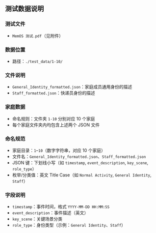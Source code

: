 ## 测试数据说明

### 测试文件
- `MemOS 测试.pdf`（见附件）

### 数据位置
- 路径：`./test_data/1-10/`

### 文件说明
- `General_Identity_formatted.json`：家庭成员通用身份的描述
- `Staff_formatted.json`：快递员身份的描述

### 家庭数据
- 命名规则：文件夹 `1-10` 分别对应 10 个家庭
- 每个家庭文件夹内均包含上述两个 JSON 文件

### 命名规范
- 家庭目录：`1`–`10`（数字字符串，对应 10 个家庭）
- 文件名：`General_Identity_formatted.json`、`Staff_formatted.json`
- JSON 键：下划线小写（如 `timestamp`, `event_description`, `key_scene`, `role_type`）
- 枚举/分类值：英文 Title Case（如 `Normal Activity`, `General Identity`, `Staff`）

### 字段说明
- `timestamp`：事件时间，格式 `YYYY-MM-DD HH:MM:SS`
- `event_description`：事件描述（英文）
- `key_scene`：关键场景分类
- `role_type`：身份类型（示例：`General Identity`、`Staff`）
